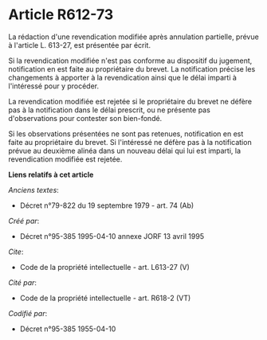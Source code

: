 # Article R612-73

La rédaction d'une revendication modifiée après annulation partielle, prévue à l'article L. 613-27, est présentée par écrit. 

Si la revendication modifiée n'est pas conforme au dispositif du jugement, notification en est faite au propriétaire du
brevet. La notification précise les changements à apporter à la revendication ainsi que le délai imparti à l'intéressé pour y
procéder. 

La revendication modifiée est rejetée si le propriétaire du brevet ne défère pas à la notification dans le délai prescrit, ou
ne présente pas d'observations pour contester son bien-fondé. 

Si les observations présentées ne sont pas retenues, notification en est faite au propriétaire du brevet. Si l'intéressé ne
défère pas à la notification prévue au deuxième alinéa dans un nouveau délai qui lui est imparti, la revendication modifiée
est rejetée.

**Liens relatifs à cet article**

_Anciens textes_:

  - Décret n°79-822 du 19 septembre 1979 - art. 74 (Ab)

_Créé par_:

  - Décret n°95-385 1995-04-10 annexe JORF 13 avril 1995

_Cite_:

  - Code de la propriété intellectuelle - art. L613-27 (V)

_Cité par_:

  - Code de la propriété intellectuelle - art. R618-2 (VT)

_Codifié par_:

  - Décret n°95-385 1955-04-10
